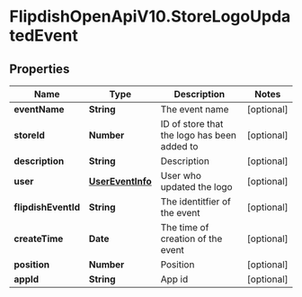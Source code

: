 # FlipdishOpenApiV10.StoreLogoUpdatedEvent

## Properties
Name | Type | Description | Notes
------------ | ------------- | ------------- | -------------
**eventName** | **String** | The event name | [optional] 
**storeId** | **Number** | ID of store that the logo has been added to | [optional] 
**description** | **String** | Description | [optional] 
**user** | [**UserEventInfo**](UserEventInfo.md) | User who updated the logo | [optional] 
**flipdishEventId** | **String** | The identitfier of the event | [optional] 
**createTime** | **Date** | The time of creation of the event | [optional] 
**position** | **Number** | Position | [optional] 
**appId** | **String** | App id | [optional] 


